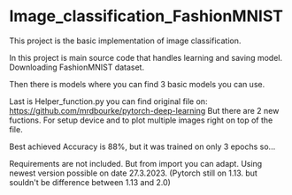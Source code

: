 # Image_classification_FashionMNIST
This project is the basic implementation of image classification. 

In this project is main source code that handles learning and saving model. Downloading FashionMNIST dataset.

Then there is models where you can find 3 basic models you can use. 

Last is Helper_function.py you can find original file on: https://github.com/mrdbourke/pytorch-deep-learning
But there are 2 new fuctions. For setup device and to plot multiple images right on top of the file. 

Best achieved Accuracy is 88%, but it was trained on only 3 epochs so...

Requirements are not included. But from import you can adapt. Using newest version possible on date 27.3.2023. (Pytorch still on 1.13. but souldn't be difference between 1.13 and 2.0)
